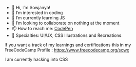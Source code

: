 - 👋 Hi, I’m Sowjanya!
- 👀 I’m interested in coding
- 🌱 I’m currently learning JS
- 💞️ I’m looking to collaborate on nothing at the moment
- 📫 How to reach me: [CodePen](https://codepen.io/sowg)
- 🧿 Specialties: UI/UX, CSS Illustrations and Recreations

If you want a track of my learnings and certifications this in my FreeCodeCamp Profile : https://www.freecodecamp.org/sowg

I am currently hacking into CSS

<!---
sowgk/sowgk is a ✨ special ✨ repository because its `README.md` (this file) appears on your GitHub profile.
You can click the Preview link to take a look at your changes.
--->
